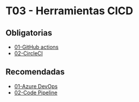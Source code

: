 # T03 - Herramientas CICD

## Obligatorias

- [01-GitHub actions](/T03%20-%20Herramientas%20CICD/Obligatorias/01-GithubActions/01-Prerrequisitos.md)
- [02-CircleCI](/T03%20-%20Herramientas%20CICD/Obligatorias/02-CircleCI/01-Prerrequisitos.md)

## Recomendadas

- [01-Azure DevOps](Recomendadas/01-Azure%20Devops/1-Prerrequisitos.md)
- [02-Code Pipeline](Recomendadas/02-CodePipeline/1-Prerrequisitos.md)